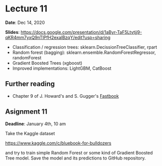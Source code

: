 # Lecture 11

**Date**: Dec 14, 2020

**Slides**: https://docs.google.com/presentation/d/1aByr-TaF5Ltvtjj9-qKR4mm7yxQ9nTlPfH2exalBzqY/edit?usp=sharing

* Classification / regression trees: sklearn.DecissionTreeClassifier, rpart
* Random forest (bagging): sklearn.ensemble.RandomForestRegressor, randomForest
* Gradient Boosted Trees (xgboost)
* Improved implementations: LightGBM, CatBoost

## Further reading

* Chapter 9 of J. Howard's and S. Gugger's [Fastbook](https://github.com/fastai/fastbook)

## Asignment 11

**Deadline**: January 4th, 10 am

Take the Kaggle dataset

https://www.kaggle.com/c/bluebook-for-bulldozers 

and try to train simple Random Forest or some kind of Gradient Boosted Tree model. Save the model and its predictions to GitHub repository.



